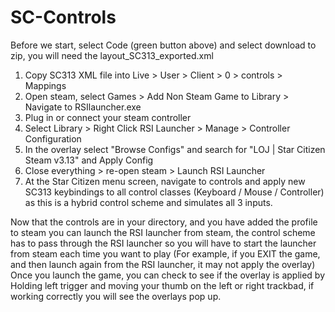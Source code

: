 # SC-Controls

Before we start, select Code (green button above) and select download to zip, you will need the layout_SC313_exported.xml

1) Copy SC313 XML file into Live > User > Client > 0 > controls > Mappings
2) Open steam, select Games > Add Non Steam Game to Library > Navigate to RSIlauncher.exe
3) Plug in or connect your steam controller
4) Select Library > Right Click RSI Launcher > Manage > Controller Configuration 
5) In the overlay select "Browse Configs" and search for "LOJ | Star Citizen Steam v3.13" and Apply Config
6) Close everything > re-open steam > Launch RSI Launcher
7) At the Star Citizen menu screen, navigate to controls and apply new SC313 keybindings to all control classes (Keyboard / Mouse / Controller) as this is a hybrid control scheme and simulates all 3 inputs.

Now that the controls are in your directory, and you have added the profile to steam you can launch the RSI launcher from steam, the control scheme has to pass through the RSI launcher so you will have to start the launcher from steam each time you want to play (For example, if you EXIT the game, and then launch again from the RSI launcher, it may not apply the overlay)
Once you launch the game, you can check to see if the overlay is applied by Holding left trigger and moving your thumb on the left or right trackbad, if working correctly you will see the overlays pop up.
